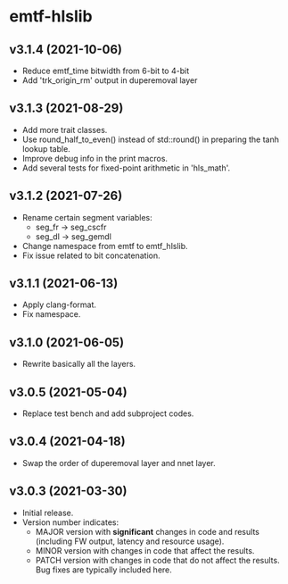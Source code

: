 # emtf-hlslib

## v3.1.4 (2021-10-06)

- Reduce emtf_time bitwidth from 6-bit to 4-bit
- Add 'trk_origin_rm' output in duperemoval layer

## v3.1.3 (2021-08-29)

- Add more trait classes.
- Use round_half_to_even() instead of std::round() in preparing the tanh lookup table.
- Improve debug info in the print macros.
- Add several tests for fixed-point arithmetic in 'hls_math'.

## v3.1.2 (2021-07-26)

- Rename certain segment variables:
  - seg_fr -> seg_cscfr
  - seg_dl -> seg_gemdl
- Change namespace from emtf to emtf_hlslib.
- Fix issue related to bit concatenation.

## v3.1.1 (2021-06-13)

- Apply clang-format.
- Fix namespace.

## v3.1.0 (2021-06-05)

- Rewrite basically all the layers.

## v3.0.5 (2021-05-04)

- Replace test bench and add subproject codes.

## v3.0.4 (2021-04-18)

- Swap the order of duperemoval layer and nnet layer.

## v3.0.3 (2021-03-30)

- Initial release.
- Version number indicates:
  - MAJOR version with **significant** changes in code and results (including FW output, latency and resource usage).
  - MINOR version with changes in code that affect the results.
  - PATCH version with changes in code that do not affect the results. Bug fixes are typically included here.
